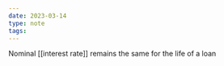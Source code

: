 ```yaml
---
date: 2023-03-14
type: note
tags: 
---
```


Nominal [[interest rate]] remains the same for the life of a loan
